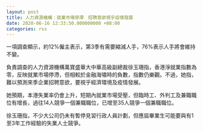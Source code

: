 ```yaml
---
layout: post
title: 人力資源機構：就業市場停滯　招聘意欲視乎疫情發展
date: 2020-06-16 12:33:50.000000000 +08:00
categories: rss
---
```


一項調查顯示，約12%僱主表示，第3季有需要縮減人手，76%表示人手將會維持不變。

負責調查的人力資源機構萬寶盛華大中華高級副總裁徐玉珊指，香港淨就業指數為零，反映就業市場停滯，但相較於金融海嘯時的負數，指數仍樂觀。不過，她指，難以預測來季企業招聘意欲，要視乎經濟環境及疫情發展。

她預期，本港失業率仍會上升，短期內就業市場受壓，但臨時工、外判工及兼職職位有增長，過往14人競爭一個兼職職位，已增至35人競爭一個兼職職位。

徐玉珊指，不少大公司仍未有暫停見習行政人員計劃，但應屆畢業生可能要與有1至3年工作經驗的失業人士競爭。

